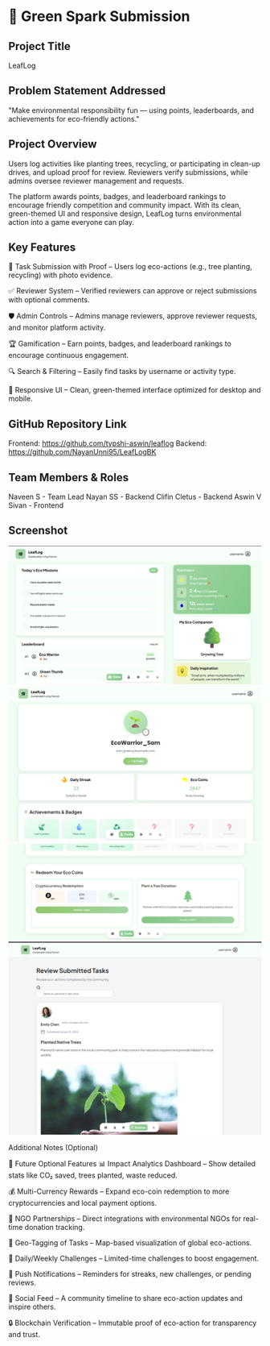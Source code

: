 # 🚀 Green Spark Submission

## Project Title
LeafLog 

## Problem Statement Addressed
"Make environmental responsibility fun — using points, leaderboards, and achievements for eco-friendly actions."

## Project Overview
Users log activities like planting trees, recycling, or participating in clean-up drives, and upload proof for review. Reviewers verify submissions, while admins oversee reviewer management and requests.

The platform awards points, badges, and leaderboard rankings to encourage friendly competition and community impact. With its clean, green-themed UI and responsive design, LeafLog turns environmental action into a game everyone can play.

## Key Features
📸 Task Submission with Proof – Users log eco-actions (e.g., tree planting, recycling) with photo evidence.

✅ Reviewer System – Verified reviewers can approve or reject submissions with optional comments.

🛡️ Admin Controls – Admins manage reviewers, approve reviewer requests, and monitor platform activity.

🏆 Gamification – Earn points, badges, and leaderboard rankings to encourage continuous engagement.

🔍 Search & Filtering – Easily find tasks by username or activity type.

📱 Responsive UI – Clean, green-themed interface optimized for desktop and mobile.


## GitHub Repository Link
Frontend: https://github.com/typshi-aswin/leaflog
Backend: https://github.com/NayanUnni95/LeafLogBK

## Team Members & Roles
Naveen S - Team Lead
Nayan SS - Backend
Clifin Cletus - Backend
Aswin V Sivan - Frontend

## Screenshot
![alt text](./assets/project_screenshot_1.png)
![alt text](./assets/project_screenshot_2.png)
![alt text](./assets/project_screenshot_3.png)
![alt text](./assets/project_screenshot_4.png)

Additional Notes (Optional)

🌱 Future Optional Features
📊 Impact Analytics Dashboard – Show detailed stats like CO₂ saved, trees planted, waste reduced.

💰 Multi-Currency Rewards – Expand eco-coin redemption to more cryptocurrencies and local payment options.

🤝 NGO Partnerships – Direct integrations with environmental NGOs for real-time donation tracking.

📍 Geo-Tagging of Tasks – Map-based visualization of global eco-actions.

🎯 Daily/Weekly Challenges – Limited-time challenges to boost engagement.

🔔 Push Notifications – Reminders for streaks, new challenges, or pending reviews.

👥 Social Feed – A community timeline to share eco-action updates and inspire others.

🔒 Blockchain Verification – Immutable proof of eco-action for transparency and trust.